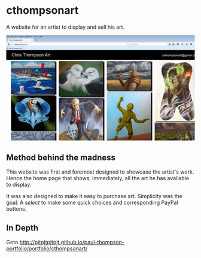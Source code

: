 # cthompsonart
A website for an artist to display and sell his art.

![alt text](https://github.com/pjtpjtpjtpjt/cthompsonart/blob/master/app/assets/images/cthompsonart-thumb.jpg "cthompsonart main view")

## Method behind the madness
This website was first and foremost designed to showcase the artist's work. Hence the home page that shows, immediately, all the art he has available to display. 

It was also designed to make it easy to purchase art. Simplicity was the goal: A *select* to make some quick choices and corresponding PayPal buttons.

## In Depth
Goto http://pjtpjtpjtpjt.github.io/paul-thompson-portfolio/portfolio/cthompsonart/
